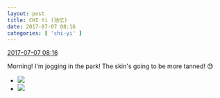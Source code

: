 ```yaml
---
layout: post
title: CHI Yi (池忆)
date: 2017-07-07 08:16
categories: [ 'chi-yi' ]
---
```


<div class="weibo-info">
  <a href="http://weibo.com/6117581836/FbeTKtiR7">2017-07-07 08:16</a>
</div>

Morning! I'm jogging in the park! The skin's going to be more tanned!  :sweat:

<!-- more -->

<ul class="weibo-pic-list-1">
  <li class="weibo-pic">
    <a href="https://wx2.sinaimg.cn/mw690/006G0KuMgy1fhb084cpvxj31be0qogw7.jpg"><img src="https://wx2.sinaimg.cn/thumb150/006G0KuMgy1fhb084cpvxj31be0qogw7.jpg" /></a>
  </li>
  <li class="weibo-pic">
    <a href="https://wx3.sinaimg.cn/mw690/006G0KuMgy1fhb08568c0j30k00zk0xk.jpg"><img src="https://wx3.sinaimg.cn/thumb150/006G0KuMgy1fhb08568c0j30k00zk0xk.jpg" /></a>
  </li>
</ul>
